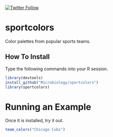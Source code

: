 [![Twitter Follow](https://img.shields.io/twitter/follow/iprophage.svg?style=social)](https://twitter.com/iprophage)

# sportcolors
Color palettes from popular sports teams.

## How To Install
Type the following commands into your R session.

```r
library(devtools)
install_github("Microbiology/sportcolors")
library(sportcolors)
```

# Running an Example
Once it is installed, try it out.

```r
team_colors("Chicago Cubs")
```
